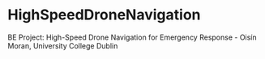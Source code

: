 # HighSpeedDroneNavigation
BE Project: High-Speed Drone Navigation for Emergency Response - Oisín Moran, University College Dublin
